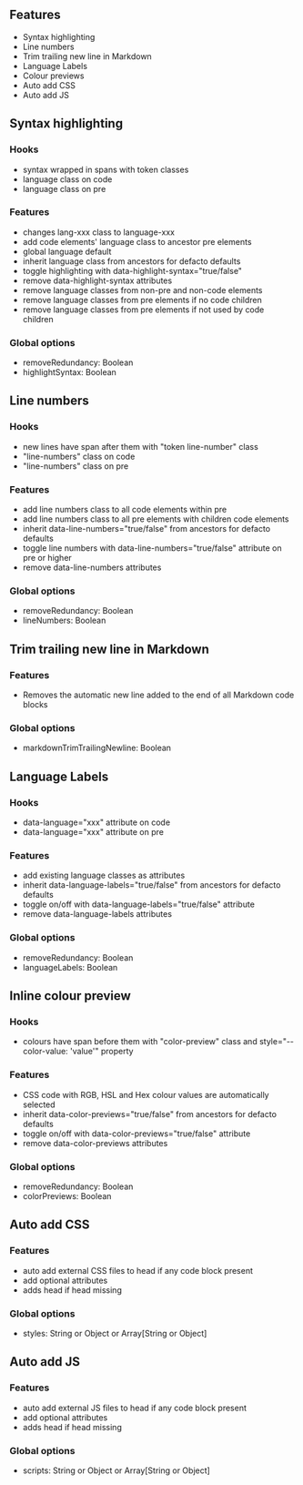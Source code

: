 ## Features
- Syntax highlighting
- Line numbers
- Trim trailing new line in Markdown
- Language Labels
- Colour previews
- Auto add CSS
- Auto add JS


## Syntax highlighting

### Hooks
- syntax wrapped in spans with token classes
- language class on code
- language class on pre

### Features
- changes lang-xxx class to language-xxx
- add code elements' language class to ancestor pre elements
- global language default
- inherit language class from ancestors for defacto defaults
- toggle highlighting with data-highlight-syntax="true/false"
- remove data-highlight-syntax attributes
- remove language classes from non-pre and non-code elements
- remove language classes from pre elements if no code children
- remove language classes from pre elements if not used by code children

### Global options
- removeRedundancy: Boolean
- highlightSyntax: Boolean


## Line numbers

### Hooks
- new lines have span after them with "token line-number" class
- "line-numbers" class on code
- "line-numbers" class on pre

### Features
- add line numbers class to all code elements within pre
- add line numbers class to all pre elements with children code elements
- inherit data-line-numbers="true/false" from ancestors for defacto defaults
- toggle line numbers with data-line-numbers="true/false" attribute on pre or higher
- remove data-line-numbers attributes

### Global options
- removeRedundancy: Boolean
- lineNumbers: Boolean


## Trim trailing new line in Markdown

### Features
- Removes the automatic new line added to the end of all Markdown code blocks

### Global options
- markdownTrimTrailingNewline: Boolean


## Language Labels

### Hooks
- data-language="xxx" attribute on code
- data-language="xxx" attribute on pre

### Features
- add existing language classes as attributes
- inherit data-language-labels="true/false" from ancestors for defacto defaults
- toggle on/off with data-language-labels="true/false" attribute
- remove data-language-labels attributes

### Global options
- removeRedundancy: Boolean
- languageLabels: Boolean


## Inline colour preview

### Hooks
- colours have span before them with "color-preview" class and style="--color-value: 'value'" property

### Features
- CSS code with RGB, HSL and Hex colour values are automatically selected
- inherit data-color-previews="true/false" from ancestors for defacto defaults
- toggle on/off with data-color-previews="true/false" attribute
- remove data-color-previews attributes

### Global options
- removeRedundancy: Boolean
- colorPreviews: Boolean


## Auto add CSS

### Features
- auto add external CSS files to head if any code block present
- add optional attributes
- adds head if head missing

### Global options
- styles: String or Object or Array[String or Object]


## Auto add JS

### Features
- auto add external JS files to head if any code block present
- add optional attributes
- adds head if head missing

### Global options
- scripts: String or Object or Array[String or Object]